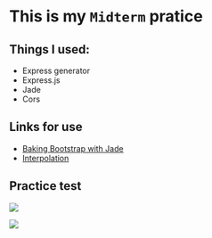 # This is my `Midterm` pratice
## Things I used:
- Express generator
- Express.js
- Jade
- Cors

## Links for use
- [Baking Bootstrap with Jade](https://webdesign.tutsplus.com/tutorials/baking-bootstrap-snippets-with-jade--cms-22798)
- [Interpolation](https://pugjs.org/language/interpolation.html)

## Practice test
<p>
    <img src = "https://i.ibb.co/xzsP5ZR/image.png">
</p>

<p>
    <img src = "https://i.ibb.co/DWH1j5H/image.png">
</p>